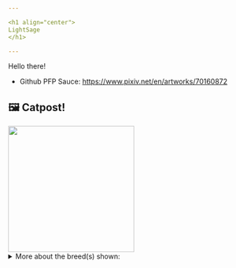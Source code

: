 ```yaml
---

<h1 align="center">
LightSage
</h1>

---
```


Hello there!


- Github PFP Sauce: https://www.pixiv.net/en/artworks/70160872


## 🖼️ Catpost!

<sub>
    <img src="https://cdn2.thecatapi.com/images/qf6MhNS8z.jpg" height="256">
</sub>


<details>
<summary>More about the breed(s) shown:</summary>

Breed: Savannah

Description: Savannah is the feline version of a dog. Actively seeking social interaction, they are given to pouting if left out. Remaining kitten-like through life. Profoundly loyal to immediate family members whilst questioning the presence of strangers. Making excellent companions that are loyal, intelligent and eager to be involved.

Links:
<ul>
  <li>CFA None available</li>
  <li>Wikipedia https://en.wikipedia.org/wiki/Savannah_cat</li>
</ul> 

</details>
